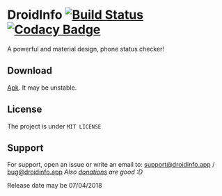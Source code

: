 # DroidInfo [![Build Status](https://api.travis-ci.com/gabrielecappellaro/DroidInfo.svg?token=7MBxtqGZzGucs8zo21yy&branch=master)](https://travis-ci.com/gabrielecappellaro/DroidInfo) [![Codacy Badge](https://api.codacy.com/project/badge/Grade/69d61f9f32a74649802b54caa19138fa)](https://www.codacy.com/app/gabrielecappellaro/DroidInfo?utm_source=github.com&amp;utm_medium=referral&amp;utm_content=gabrielecappellaro/DroidInfo&amp;utm_campaign=Badge_Grade)

A powerful and material design, phone status checker!

## Download

[Apk](droidinfo.app/download.html). It may be unstable.

## License

The project is under ```MIT LICENSE```

## Support 

For support, open an issue or write an email to: support@droidinfo.app / bug@droidinfo.app
_Also [donations](paypal.me/k4ppaj) are good :D_ 

Release date may be 07/04/2018